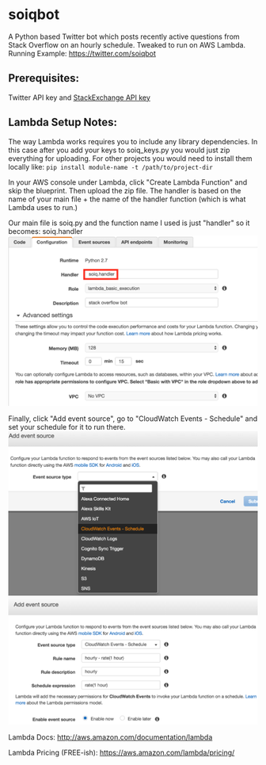 # soiqbot
A Python based Twitter bot which posts recently active questions from Stack Overflow on an hourly schedule.  Tweaked to run on AWS Lambda.</br>
Running Example: https://twitter.com/soiqbot

Prerequisites:
--------------
Twitter API key and <a href="http://stackapps.com/apps/oauth/register">StackExchange API key</a>

Lambda Setup Notes:
-------------------
The way Lambda works requires you to include any library dependencies. In this case after you add your keys to soiq_keys.py you would just zip everything for uploading.  For other projects you would need to install them locally like: `pip install module-name -t /path/to/project-dir`


In your AWS console under Lambda, click "Create Lambda Function" and skip the blueprint. Then upload the zip file.
The handler is based on the name of your main file + the name of the handler function (which is what Lambda uses to run.)

Our main file is soiq.py and the function name I used is just "handler" so it becomes: soiq.handler </br>
![Name](screenshot1.png "File and Function Name")

Finally, click "Add event source", go to "CloudWatch Events - Schedule" and set your schedule for it to run there. </br>
![Scheduling](screenshot2.png "Scheduling")
![Schedule](screenshot3.png "Schedule")

Lambda Docs:
http://aws.amazon.com/documentation/lambda

Lambda Pricing (FREE-ish):
https://aws.amazon.com/lambda/pricing/




